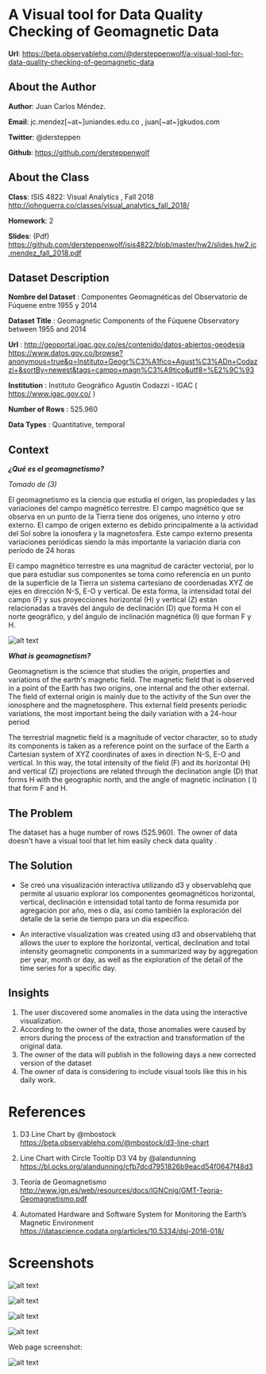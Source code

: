 # A Visual tool for Data Quality Checking of  Geomagnetic Data


**Url**:  https://beta.observablehq.com/@dersteppenwolf/a-visual-tool-for-data-quality-checking-of-geomagnetic-data

## About the Author 

**Author**: Juan Carlos Méndez.   

**Email**: jc.mendez[~at~]uniandes.edu.co , juan[~at~]gkudos.com

**Twitter**: @dersteppen

**Github**: https://github.com/dersteppenwolf


## About the Class 

**Class**: ISIS 4822: Visual Analytics ,  Fall 2018 http://johnguerra.co/classes/visual_analytics_fall_2018/

**Homework**: 2

**Slides**: (Pdf) https://github.com/dersteppenwolf/isis4822/blob/master/hw2/slides.hw2.jc.mendez_fall_2018.pdf


## Dataset Description

**Nombre del Dataset** : Componentes Geomagnéticas del Observatorio de Fúquene entre 1955 y 2014 

**Dataset Title** : Geomagnetic Components of the Fúquene Observatory between 1955 and 2014

**Url** : http://geoportal.igac.gov.co/es/contenido/datos-abiertos-geodesia    https://www.datos.gov.co/browse?anonymous=true&q=Instituto+Geogr%C3%A1fico+Agust%C3%ADn+Codazzi+&sortBy=newest&tags=campo+magn%C3%A9tico&utf8=%E2%9C%93

**Institution** : Instituto Geográfico Agustín Codazzi - IGAC ( https://www.igac.gov.co/ ) 

**Number of Rows** : 525.960

**Data Types** : Quantitative, temporal


## Context

***¿Qué es el geomagnetismo?***

*Tomado de (3)*

El geomagnetismo es la ciencia que estudia el origen, las propiedades y las variaciones del campo magnético terrestre. El campo magnético que se observa en un punto de la Tierra tiene dos orígenes, uno interno y otro externo. El campo de origen externo es debido principalmente a la actividad del Sol sobre la ionosfera y la magnetosfera. Este campo externo presenta variaciones periódicas siendo la más importante la variación diaria con período de 24 horas

El campo magnético terrestre es una magnitud de carácter vectorial, por lo que para estudiar sus componentes se toma como referencia en un punto de la superficie de la Tierra un sistema cartesiano de coordenadas XYZ de ejes en dirección N-S, E-O y vertical. De esta forma, la intensidad total del campo (F) y sus proyecciones horizontal (H) y vertical (Z) están relacionadas a través del ángulo de declinación (D) que forma H con el norte geográfico, y del ángulo de inclinación magnética (I) que forman F y H.

![alt text](https://raw.githubusercontent.com/dersteppenwolf/isis4822/master/hw2/campo.png "Descomposición vectorial del Campo Magnético")


***What is geomagnetism?***

Geomagnetism is the science that studies the origin, properties and variations of the earth's magnetic field. The magnetic field that is observed in a point of the Earth has two origins, one internal and the other external. The field of external origin is mainly due to the activity of the Sun over the ionosphere and the magnetosphere. This external field presents periodic variations, the most important being the daily variation with a 24-hour period

The terrestrial magnetic field is a magnitude of vector character, so to study its components is taken as a reference point on the surface of the Earth a Cartesian system of XYZ coordinates of axes in direction N-S, E-O and vertical. In this way, the total intensity of the field (F) and its horizontal (H) and vertical (Z) projections are related through the declination angle (D) that forms H with the geographic north, and the angle of magnetic inclination ( I) that form F and H.



## The Problem

The dataset has a huge number of rows (525.960). The owner of data doesn't have a visual tool that let him easily check data quality  .

## The Solution

* Se creó una visualización interactiva utilizando d3 y observablehq que permite al usuario explorar los componentes geomagnéticos horizontal, vertical, declinación e intensidad total tanto de forma resumida por agregación por año, mes o día, así como también la exploración del detalle de la serie de tiempo para un día específico.

* An interactive visualization was created using d3 and observablehq that allows the user to explore the horizontal, vertical, declination and total intensity geomagnetic components in a summarized way by aggregation per year, month or day, as well as the exploration of the detail of the time series for a specific day.


## Insights

1. The user discovered some anomalies in the data using the interactive visualization. 
2. According to the owner of the data,  those anomalies were caused by errors during the process of the extraction and transformation  of  the original data.
3. The owner of the data will publish in the following days a new corrected version of the dataset 
4. The owner of data is considering to include visual tools like this in his daily work.



# References

1. D3 Line Chart by @mbostock  https://beta.observablehq.com/@mbostock/d3-line-chart 

2. Line Chart with Circle Tooltip D3 V4 by @alandunning https://bl.ocks.org/alandunning/cfb7dcd7951826b9eacd54f0647f48d3

3. Teoría de Geomagnetismo http://www.ign.es/web/resources/docs/IGNCnig/GMT-Teoria-Geomagnetismo.pdf

4. Automated Hardware and Software System for Monitoring the Earth’s Magnetic Environment https://datascience.codata.org/articles/10.5334/dsj-2016-018/


# Screenshots

![alt text](https://raw.githubusercontent.com/dersteppenwolf/isis4822/master/hw2/images/s1.png "Visualization")

![alt text](https://raw.githubusercontent.com/dersteppenwolf/isis4822/master/hw2/images/s_filter.png "Visualization")

![alt text](https://raw.githubusercontent.com/dersteppenwolf/isis4822/master/hw2/images/s2.png "Visualization")

![alt text](https://raw.githubusercontent.com/dersteppenwolf/isis4822/master/hw2/images/s_detail.png "Visualization Detail")

Web page screenshot:

![alt text](https://raw.githubusercontent.com/dersteppenwolf/isis4822/master/hw2/images/screencapture.png "Visualization web page Detail")